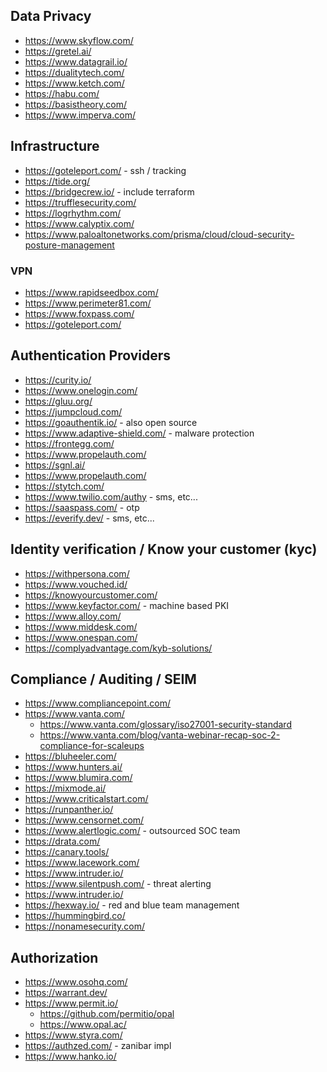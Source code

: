## Data Privacy

- https://www.skyflow.com/
- https://gretel.ai/
- https://www.datagrail.io/
- https://dualitytech.com/
- https://www.ketch.com/
- https://habu.com/
- https://basistheory.com/
- https://www.imperva.com/

## Infrastructure

- https://goteleport.com/ - ssh / tracking
- https://tide.org/
- https://bridgecrew.io/ - include terraform
- https://trufflesecurity.com/
- https://logrhythm.com/
- https://www.calyptix.com/
- https://www.paloaltonetworks.com/prisma/cloud/cloud-security-posture-management

### VPN

- https://www.rapidseedbox.com/
- https://www.perimeter81.com/
- https://www.foxpass.com/
- https://goteleport.com/

## Authentication Providers

- https://curity.io/
- https://www.onelogin.com/
- https://gluu.org/
- https://jumpcloud.com/
- https://goauthentik.io/ - also open source
- https://www.adaptive-shield.com/ - malware protection
- https://frontegg.com/
- https://www.propelauth.com/
- https://sgnl.ai/
- https://www.propelauth.com/
- https://stytch.com/
- https://www.twilio.com/authy - sms, etc...
- https://saaspass.com/ - otp
- https://everify.dev/ - sms, etc...

## Identity verification / Know your customer (kyc)

- https://withpersona.com/
- https://www.vouched.id/
- https://knowyourcustomer.com/
- https://www.keyfactor.com/ - machine based PKI
- https://www.alloy.com/
- https://www.middesk.com/
- https://www.onespan.com/
- https://complyadvantage.com/kyb-solutions/

## Compliance / Auditing / SEIM

- https://www.compliancepoint.com/
- https://www.vanta.com/
  - https://www.vanta.com/glossary/iso27001-security-standard
  - https://www.vanta.com/blog/vanta-webinar-recap-soc-2-compliance-for-scaleups
- https://bluheeler.com/
- https://www.hunters.ai/
- https://www.blumira.com/
- https://mixmode.ai/
- https://www.criticalstart.com/
- https://runpanther.io/
- https://www.censornet.com/
- https://www.alertlogic.com/ - outsourced SOC team
- https://drata.com/
- https://canary.tools/
- https://www.lacework.com/
- https://www.intruder.io/
- https://www.silentpush.com/ - threat alerting
- https://www.intruder.io/
- https://hexway.io/ - red and blue team management
- https://hummingbird.co/
- https://nonamesecurity.com/

## Authorization

- https://www.osohq.com/
- https://warrant.dev/
- https://www.permit.io/
  - https://github.com/permitio/opal
  - https://www.opal.ac/
- https://www.styra.com/
- https://authzed.com/ - zanibar impl
- https://www.hanko.io/
